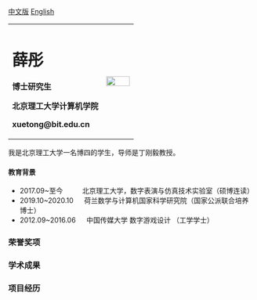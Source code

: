 <a href="/index-en.md">中文版</a> [English](index-en.md)

<table border="0">
  <tr>
    <td width="75%">
      <h1>薛彤</h1>
      <p><b>博士研究生</b></p>
      <p><b>北京理工大学计算机学院</b></p>
      <p><b>xuetong@bit.edu.cn</b></p>
    </td>
    <td width="25%">
      <img src="https://user-images.githubusercontent.com/57761094/139632689-298b892e-2684-4b25-91ab-fa626c7d194b.jpg" width="100%">   
    </td>
  </tr>
</table>



我是北京理工大学一名博四的学生，导师是丁刚毅教授。

#### 教育背景
  - 2017.09~至今 &emsp; &emsp; 北京理工大学，数字表演与仿真技术实验室（硕博连读）
  - 2019.10~2020.10 &emsp; 荷兰数学与计算机国家科学研究院（国家公派联合培养博士）
  - 2012.09~2016.06 &emsp; 中国传媒大学 数字游戏设计 （工学学士）


### 荣誉奖项

### 学术成果

### 项目经历
